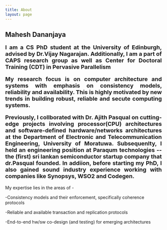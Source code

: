 ```yaml
---
title: About
layout: page
---
```

<h2>Mahesh Dananjaya</h2>

<body>
<font size="4">
<p align="justify"><strong>I am a CS PhD student at the <a style="text-decoration:none" href="https://www.ed.ac.uk/">University of Edinburgh</a>, advised by <a style="text-decoration:none" href="http://homepages.inf.ed.ac.uk/vnagaraj/">Dr.Vijay Nagarajan</a>. Additionally, I am a part of CAPS research group as well as Center for Doctoral Training (CDT) in <a style="text-decoration:none" href="http://web.inf.ed.ac.uk/infweb/student-services/cdt/pervasive-parallelism">Pervasive Parallelism</a></strong></p>


<p align="justify"><strong> My research focus is on computer architecture and systems with emphasis on <b> consistency models</b>, <b>reliability</b> and <b>availability</b>.  This is highly motivated by new trends in building robust, reliable and secute computing systems. </strong></p>
 
<p align="justify"><strong>Previously, I collborated with <a style="text-decoration:none" href="http://www.ent.mrt.ac.lk/~pasqual/">Dr. Ajith Pasqual</a> on cutting-edge projects involving processor(CPU) architectures and software-defined hardware/networks architectures at the Department of Electronic and Telecommunication Engineering, University of Moratuwa. Subsequenlty, I held an engineering position at Paraqum technologies -- the (first) sri lankan semiconductor startup company that dr.Pasqual founded. In addiion, before starting my PhD, I also gained sound industry experience working with companies like Synopsys, WSO2 and Codegen. </strong></p>
</font>

<p>My expertise lies in the areas of -</p>
<p>-Consistency models and their enforcement, specifically coherence protocols</p>
<p>-Reliable and available transaction and replication protocols</p>
<p>-End-to-end hw/sw co-design (and testing) for emerging architectures</p>

<p hidden>I live in Edinburgh, one of the most beautiful cities in the world.
![Profile Image]({{ site.url }}/{{ site.cover }})
</p>

</body>
